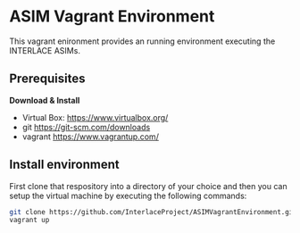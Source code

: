 # ASIM Vagrant Environment

This vagrant enironment provides an running environment executing the INTERLACE ASIMs.

## Prerequisites

**Download & Install**
  - Virtual Box: https://www.virtualbox.org/
  - git https://git-scm.com/downloads
  - vagrant https://www.vagrantup.com/
  
## Install environment

First clone that respository into a directory of your choice and then you can setup the virtual machine by executing the following commands:

```bash
git clone https://github.com/InterlaceProject/ASIMVagrantEnvironment.git
vagrant up
```
